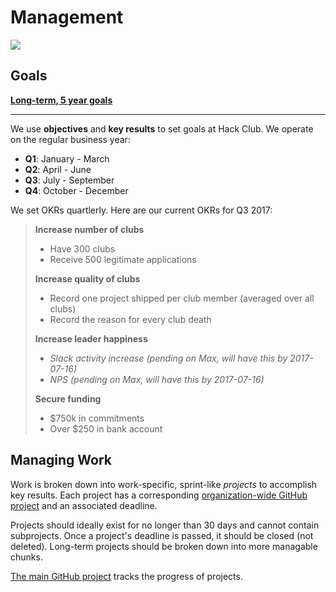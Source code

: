 # Management

![](http://www.ircar-formation.com/medias/images/bandeau-gif-management-puzle.gif)

## Goals

[**Long-term, 5 year goals**](long_term.md)

---

We use **objectives** and **key results** to set goals at Hack Club. We operate on the regular business year:

- **Q1**: January - March
- **Q2**: April - June
- **Q3**: July - September
- **Q4**: October - December

We set OKRs quartlerly. Here are our current OKRs for Q3 2017:

> **Increase number of clubs**
>
> - Have 300 clubs
> - Receive 500 legitimate applications
>
> **Increase quality of clubs**
>
> - Record one project shipped per club member (averaged over all clubs)
> - Record the reason for every club death
>
> **Increase leader happiness**
>
> - _Slack activity increase (pending on Max, will have this by 2017-07-16)_
> - _NPS (pending on Max, will have this by 2017-07-16)_
>
> **Secure funding**
>
> - $750k in commitments
> - Over $250 in bank account

## Managing Work

Work is broken down into work-specific, sprint-like _projects_ to accomplish key results. Each project has a corresponding [organization-wide GitHub project](https://github.com/orgs/hackclub/projects) and an associated deadline.

Projects should ideally exist for no longer than 30 days and cannot contain subprojects. Once a project's deadline is passed, it should be closed (not deleted). Long-term projects should be broken down into more managable chunks.

[The main GitHub project](https://github.com/orgs/hackclub/projects/2) tracks the progress of projects.
